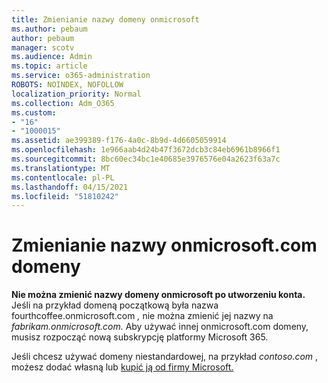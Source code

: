 ```yaml
---
title: Zmienianie nazwy domeny onmicrosoft
ms.author: pebaum
author: pebaum
manager: scotv
ms.audience: Admin
ms.topic: article
ms.service: o365-administration
ROBOTS: NOINDEX, NOFOLLOW
localization_priority: Normal
ms.collection: Adm_O365
ms.custom:
- "16"
- "1000015"
ms.assetid: ae399389-f176-4a0c-8b9d-4d6605059914
ms.openlocfilehash: 1e966aab4d24b47f3672dcb3c84eb6961b8966f1
ms.sourcegitcommit: 8bc60ec34bc1e40685e3976576e04a2623f63a7c
ms.translationtype: MT
ms.contentlocale: pl-PL
ms.lasthandoff: 04/15/2021
ms.locfileid: "51810242"
---
```

# <a name="rename-your-onmicrosoftcom-domain"></a>Zmienianie nazwy onmicrosoft.com domeny

 **Nie można zmienić nazwy domeny onmicrosoft po utworzeniu konta.** Jeśli na przykład domeną początkową była nazwa fourthcoffee.onmicrosoft.com *,* nie można zmienić jej nazwy na *fabrikam.onmicrosoft.com.* Aby używać innej onmicrosoft.com domeny, musisz rozpocząć nową subskrypcję platformy Microsoft 365.
  
Jeśli chcesz używać domeny niestandardowej, na przykład [](https://docs.microsoft.com/microsoft-365/admin/setup/add-domain) *contoso.com* , możesz dodać własną lub [kupić ją od firmy Microsoft.](https://docs.microsoft.com/microsoft-365/admin/get-help-with-domains/buy-a-domain-name)
  